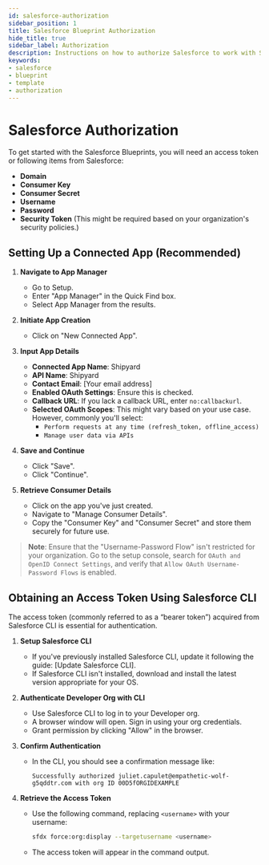```yaml
---
id: salesforce-authorization
sidebar_position: 1
title: Salesforce Blueprint Authorization
hide_title: true
sidebar_label: Authorization
description: Instructions on how to authorize Salesforce to work with Shipyard's low-code Salesforce templates.
keywords:
- salesforce
- blueprint
- template
- authorization
---
```


# Salesforce Authorization
To get started with the Salesforce Blueprints, you will need an access token or following items from Salesforce:

- **Domain**
- **Consumer Key**
- **Consumer Secret**
- **Username**
- **Password**
- **Security Token** (This might be required based on your organization's security policies.)

## Setting Up a Connected App (Recommended)
1. **Navigate to App Manager**
   - Go to Setup.
   - Enter "App Manager" in the Quick Find box.
   - Select App Manager from the results.

2. **Initiate App Creation**
   - Click on "New Connected App".

3. **Input App Details**
   - **Connected App Name**: Shipyard
   - **API Name**: Shipyard
   - **Contact Email**: [Your email address]
   - **Enabled OAuth Settings**: Ensure this is checked.
   - **Callback URL**: If you lack a callback URL, enter `no:callbackurl`.
   - **Selected OAuth Scopes**: This might vary based on your use case. However, commonly you'll select:
     - `Perform requests at any time (refresh_token, offline_access)`
     - `Manage user data via APIs`

4. **Save and Continue**
   - Click "Save".
   - Click "Continue".

5. **Retrieve Consumer Details**
   - Click on the app you've just created.
   - Navigate to "Manage Consumer Details".
   - Copy the "Consumer Key" and "Consumer Secret" and store them securely for future use.

> **Note**: Ensure that the "Username-Password Flow" isn't restricted for your organization. Go to the setup console, search for `OAuth and OpenID Connect Settings`, and verify that `Allow OAuth Username-Password Flows` is enabled.



## Obtaining an Access Token Using Salesforce CLI

The access token (commonly referred to as a “bearer token”) acquired from Salesforce CLI is essential for authentication.

1. **Setup Salesforce CLI**
   - If you've previously installed Salesforce CLI, update it following the guide: [Update Salesforce CLI].
   - If Salesforce CLI isn't installed, download and install the latest version appropriate for your OS.

2. **Authenticate Developer Org with CLI**
   - Use Salesforce CLI to log in to your Developer org.
   - A browser window will open. Sign in using your org credentials.
   - Grant permission by clicking "Allow" in the browser.

3. **Confirm Authentication**
   - In the CLI, you should see a confirmation message like:
     ```
     Successfully authorized juliet.capulet@empathetic-wolf-g5qddtr.com with org ID 00D5fORGIDEXAMPLE
     ```

4. **Retrieve the Access Token**
   - Use the following command, replacing `<username>` with your username:
     ```bash
     sfdx force:org:display --targetusername <username>
     ```
   - The access token will appear in the command output.
   


